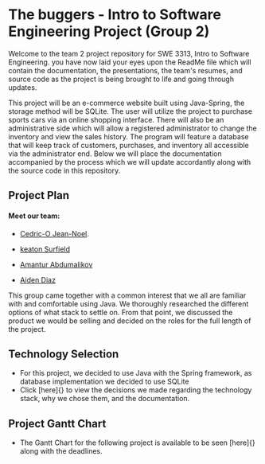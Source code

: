# **The buggers - Intro to Software Engineering Project (Group 2)**

Welcome to the team 2 project repository for SWE 3313, Intro to Software Engineering. you have now laid your eyes upon the ReadMe file which will contain the documentation, the presentations, the team's resumes, and source code as the project is being brought to life and going through updates. 

This project will be an e-commerce website built using Java-Spring, the storage method will be SQLite.
The user will utilize the project to purchase sports cars via an online shopping interface. 
There will also be an administrative side which will allow a registered administrator to change the inventory and view the sales history.
The program will feature a database that will keep track of customers, purchases, and inventory all accessible via the administrator end.
Below we will place the documentation accompanied by the process which we will update accordantly along with the source code in this repository.


## **Project Plan**
#### Meet our team: 
 - [Cedric-O Jean-Noel](https://github.com/cjeannoel2005/swe1-project/blob/main/Cedric'sResume.md).


 - [keaton Surfield](https://github.com/cjeannoel2005/swe1-project/blob/main/Ronald%20Surfield%20Resume.pdf)


  - [Amantur Abdumalikov](https://github.com/cjeannoel2005/swe1-project/blob/main/AmanturResume.md)


 - [Aiden Diaz](https://github.com/cjeannoel2005/swe1-project/blob/main/Aiden_Resume.md)

   
This group came together with a common interest that we all are familiar with and comfortable using Java.
We thoroughly researched the different options of what stack to settle on. 
From that point, we discussed the product we would be selling and decided on the roles for the full length of the
project.


## **Technology Selection**


- For this project, we decided to use Java with the Spring framework, as database implementation we decided to use SQLite
- Click [here]{} to view the decisions we made regarding the technology stack, why we chose them, and the documentation.

## **Project Gantt Chart**
- The Gantt Chart for the following project is available to be seen [here]{} along with the deadlines.


